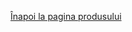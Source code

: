 <!DOCTYPE html>
<html lang="en">
<head>
    <meta charset="UTF-8">
    <meta name="viewport" content="width=device-width, initial-scale=1.3">
    <title>3D Model View</title>
    <script type="module" src="https://unpkg.com/@google/model-viewer"></script>
</head>
<body>

<!-- Aici adăugăm un paragraf cu un ID pentru a putea fi ascuns sau afișat de script -->
<p id="iosMessage" style="display: none;">Deschide în Safari dacă ești pe Apple</p>

<p><a href="https://vimeo.com/user74836700">Înapoi la pagina produsului</a></p>

<model-viewer src="Avatar1.glb" ios-src="Avatar1.usdz" ar ar-modes="webxr scene-viewer quick-look" camera-controls auto-rotate environment-image="neutral" shadow-intensity="1" alt="A 3D model of an avatar"></model-viewer>

<model-viewer src="Avatar2.glb" ios-src="Avatar2.usdz" ar ar-modes="webxr scene-viewer quick-look" camera-controls auto-rotate environment-image="neutral" shadow-intensity="2" alt="An 3D model of a second avatar"></model-viewer>

<model-viewer src="Avatar3.glb" ios-src="Avatar3.usdz" ar ar-modes="webxr scene-viewer quick-look" camera-controls auto-rotate environment-image="neutral" shadow-intensity="3" alt="Ann 3D model of a second avatar"></model-viewer>

<model-viewer src="Avatar4.glb" ios-src="Avatar4.usdz" ar ar-modes="webxr scene-viewer quick-look" camera-controls auto-rotate environment-image="neutral" shadow-intensity="4" alt="Annn 3D model of a second avatar"></model-viewer>
<script>
    // Functie pentru a verifica daca utilizatorul este pe un dispozitiv iOS
    function checkIfIOS() {
        var iDevices = [
            'iPad Simulator',
            'iPhone Simulator',
            'iPod Simulator',
            'iPad',
            'iPhone',
            'iPod'
        ];

        if (!!navigator.platform) {
            while (iDevices.length) {
                if (navigator.platform === iDevices.pop()){ return true; }
            }
        }

        return false;
    }

    // Dacă este iOS, afișăm mesajul
    if(checkIfIOS()) {
        document.getElementById('iosMessage').style.display = 'block';
    }
</script>

</body>
</html>
